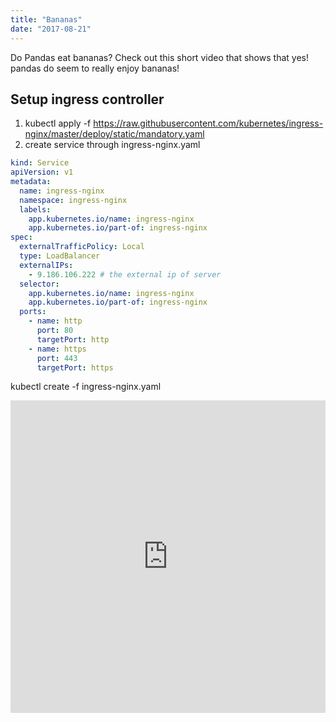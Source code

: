 ```yaml
---
title: "Bananas"
date: "2017-08-21"
---
```


Do Pandas eat bananas? Check out this short video that shows that yes! pandas do
seem to really enjoy bananas!

## Setup ingress controller

1. kubectl apply -f https://raw.githubusercontent.com/kubernetes/ingress-nginx/master/deploy/static/mandatory.yaml
2. create service through ingress-nginx.yaml

```yaml
kind: Service
apiVersion: v1
metadata:
  name: ingress-nginx
  namespace: ingress-nginx
  labels:
    app.kubernetes.io/name: ingress-nginx
    app.kubernetes.io/part-of: ingress-nginx
spec:
  externalTrafficPolicy: Local
  type: LoadBalancer
  externalIPs:
    - 9.186.106.222 # the external ip of server
  selector:
    app.kubernetes.io/name: ingress-nginx
    app.kubernetes.io/part-of: ingress-nginx
  ports:
    - name: http
      port: 80
      targetPort: http
    - name: https
      port: 443
      targetPort: https
```

kubectl create -f ingress-nginx.yaml

<iframe width="100%" height="500" src="https://www.youtube.com/embed/4SZl1r2O_bY" frameborder="0" allowfullscreen></iframe>
